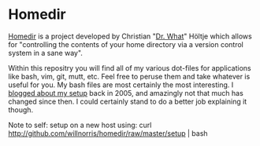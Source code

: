 
# Homedir #

[Homedir][] is a project developed by Christian "[Dr. What](/docwhat)" Höltje
which allows for "controlling the contents of your home directory via a version
control system in a sane way".

Within this repositry you will find all of my various dot-files for
applications like bash, vim, git, mutt, etc.  Feel free to peruse them and take
whatever is useful for you.  My bash files are most certainly the most
interesting.  I [blogged about my setup][] back in 2005, and amazingly not that
much has changed since then.  I could certainly stand to do a better job
explaining it though.

[Homedir]: http://trac.gerf.org/homedir
[blogged about my setup]: http://willnorris.com/2005/03/bashrc

Note to self: setup on a new host using:
	curl http://github.com/willnorris/homedir/raw/master/setup | bash

<!-- vim: set ft=mkd :-->
